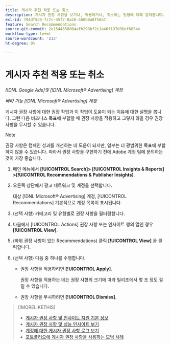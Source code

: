 ```yaml
---
title: 게시자 추천 적용 또는 취소
description: 게시자 권장 사항을 보거나, 적용하거나, 취소하는 방법에 대해 알아봅니다.
exl-id: 794df5d5-fc7c-45f7-8a26-460b0a8f56b7
feature: Search Recommendations
source-git-commit: 2e1544658804afb298bf2c1a46f197d36ef6854e
workflow-type: tm+mt
source-wordcount: '213'
ht-degree: 0%

---
```


# 게시자 추천 적용 또는 취소

*[!DNL Google Ads]및 [!DNL Microsoft® Advertising] 계정*

*베타 기능 [!DNL Microsoft® Advertising] 계정*

게시자 권장 사항에 대한 권장 작업과 이 작업이 도움이 되는 이유에 대한 설명을 봅니다. 그런 다음 비즈니스 목표에 부합할 때 권장 사항을 적용하고 그렇지 않을 경우 권장 사항을 무시할 수 있습니다.

>[!NOTE]
>
>권장 사항은 캠페인 성과를 개선하는 데 도움이 되지만, 일부는 더 광범위한 목표에 부합하지 않을 수 있습니다. 따라서 권장 사항을 구현하기 전에 Adobe 계정 팀에 문의하는 것이 가장 좋습니다.

1. 메인 메뉴에서 **[!UICONTROL Search]> [!UICONTROL Insights & Reports] >[!UICONTROL Recommendations & Publisher Insights]**.

1. 오른쪽 상단에서 광고 네트워크 및 계정을 선택합니다.

   대상 [!DNL Microsoft® Advertising] 계정, [!UICONTROL Recommendations] 기본적으로 계정 목록이 표시됩니다.

1. (선택 사항) 카테고리 및 유형별로 권장 사항을 필터링합니다.

1. 다음에서 [!UICONTROL Actions] 권장 사항 또는 인사이트 행의 열인 경우 **[!UICONTROL View]**.

1. (하위 권장 사항이 있는 Recommendations) 클릭 **[!UICONTROL View]** 을 클릭합니다.

1. (선택 사항) 다음 중 하나를 수행합니다.

   * 권장 사항을 적용하려면 **[!UICONTROL Apply]**.

     권장 사항을 적용하는 데는 권장 사항의 크기에 따라 밀리초에서 몇 초 정도 걸릴 수 있습니다.

   * 권장 사항을 무시하려면 **[!UICONTROL Dismiss]**.

>[!MORELIKETHIS]
>
>* [게시자 권장 사항 및 인사이트 지원 기본 정보](recommendation-support.md)
>* [게시자 권장 사항 및 성능 인사이트 보기](recommendation-view.md)
>* [계정에 대한 게시자 권장 사항 로그 보기](recommendation-view-log.md)
>* [포트폴리오에 게시자 권장 사항을 사용하는 모범 사례](recommendation-best-practices.md)

